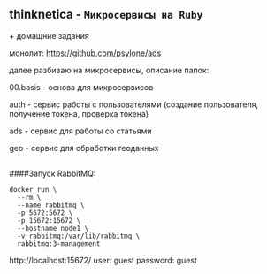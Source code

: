 ## thinknetica - `Микросервисы на Ruby`
\+ домашние задания

монолит: https://github.com/psylone/ads

далее разбиваю на микросервисы, описание папок:

00.basis - основа для микросервисов

auth - сервис работы с пользователями (создание пользователя, получение токена, проверка токена)

ads - сервис для работы со статьями

geo - сервис для обработки геоданных

##
####Запуск RabbitMQ:

```cassandraql
docker run \
  --rm \
  --name rabbitmq \
  -p 5672:5672 \
  -p 15672:15672 \
  --hostname node1 \
  -v rabbitmq:/var/lib/rabbitmq \
  rabbitmq:3-management
```
http://localhost:15672/
user:     guest
password: guest